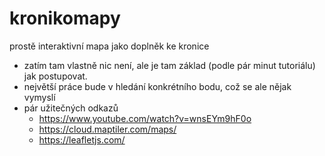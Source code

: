 # kronikomapy
prostě interaktivní mapa jako doplněk ke kronice

- zatím tam vlastně nic není, ale je tam základ (podle pár minut tutoriálu) jak postupovat. 
- největší práce bude v hledání konkrétního bodu, což se ale nějak vymyslí
- pár užitečných odkazů
  - https://www.youtube.com/watch?v=wnsEYm9hF0o
  - https://cloud.maptiler.com/maps/
  - https://leafletjs.com/
